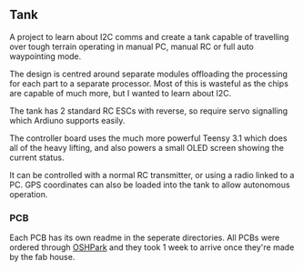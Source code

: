 ## Tank ##

A project to learn about I2C comms and create a tank capable of travelling over tough terrain operating in manual PC, manual RC or full auto waypointing mode.

The design is centred around separate modules offloading the processing for each part to a separate processor. Most of this is wasteful as the chips are capable of much more, but I wanted to learn about I2C.

The tank has 2 standard RC ESCs with reverse, so require servo signalling which Ardiuno supports easily.

The controller board uses the much more powerful Teensy 3.1 which does all of the heavy lifting, and also powers a small OLED screen showing the current status.

It can be controlled with a normal RC transmitter, or using a radio linked to a PC. GPS coordinates can also be loaded into the tank to allow autonomous operation.

### PCB ###
Each PCB has its own readme in the seperate directories. All PCBs were ordered through [OSHPark](https://oshpark.com/) and they took 1 week to arrive once they're made by the fab house.




